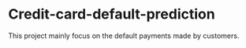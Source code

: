 # Credit-card-default-prediction
This project mainly focus on the default payments made by customers.

